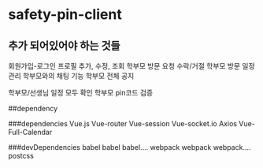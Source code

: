 # safety-pin-client

## 추가 되어있어야 하는 것들

회원가입-로그인
프로필 추가, 수정, 조회
학부모 방문 요청 수락/거절
학부모 방문 일정 관리
학부모와의 채팅 기능
학부모 전체 공지

학부모/선생님 일정 모두 확인
학부모 pin코드 검증

##dependency

###dependencies
Vue.js
Vue-router
Vue-session
Vue-socket.io
Axios
Vue-Full-Calendar

###devDependencies
babel
babel
babel....
webpack
webpack
webpack....
postcss